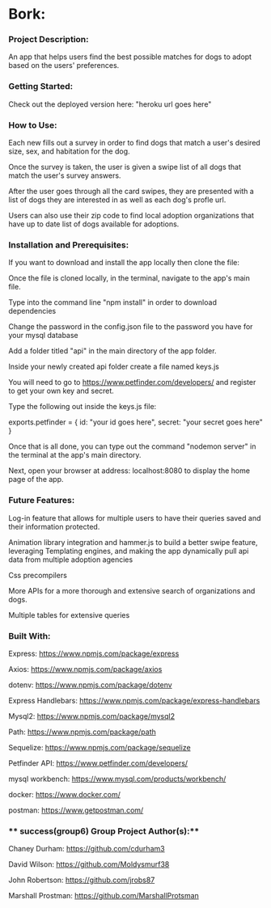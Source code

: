 # **Bork:**

### **Project Description:**

An app that helps users find the best possible matches for dogs to adopt based on the users' preferences. 

### **Getting Started:**

Check out the deployed version here: "heroku url goes here"

### **How to Use:**

Each new fills out a survey in order to find dogs that match a user's desired size, sex, and habitation for the dog.

Once the survey is taken, the user is given a swipe list of all dogs that match the user's survey answers.

After the user goes through all the card swipes, they are presented with a list of dogs they are interested in as well as each dog's profle url.

Users can also use their zip code to find local adoption organizations that have up to date list of dogs available for adoptions.

### **Installation and Prerequisites:**

If you want to download and install the app locally then clone the file:

Once the file is cloned locally, in the terminal, navigate to the app's main file.

Type into the command line "npm install" in order to download dependencies

Change the password in the config.json file to the password you have for your mysql database

Add a folder titled "api" in the main directory of the app folder.

Inside your newly created api folder create a file named keys.js

You will need to go to https://www.petfinder.com/developers/ and register to get your own key and secret.

Type the following out inside the keys.js file:

exports.petfinder = {
  id: "your id goes here",
  secret: "your secret goes here"
}

Once that is all done, you can type out the command "nodemon server" in the terminal at the app's main directory.

Next, open your browser at address: localhost:8080 to display the home page of the app.

### **Future Features:**

Log-in feature that allows for multiple users to have their queries saved and their information protected.

Animation library integration and hammer.js to build a better swipe feature, leveraging Templating engines, and making the app dynamically pull api data from multiple adoption agencies

Css precompilers

More APIs for a more thorough and extensive search of organizations and dogs.

Multiple tables for extensive queries

### **Built With:**

Express: https://www.npmjs.com/package/express

Axios: https://www.npmjs.com/package/axios

dotenv: https://www.npmjs.com/package/dotenv

Express Handlebars: https://www.npmjs.com/package/express-handlebars

Mysql2: https://www.npmjs.com/package/mysql2

Path: https://www.npmjs.com/package/path

Sequelize: https://www.npmjs.com/package/sequelize

Petfinder API: https://www.petfinder.com/developers/

mysql workbench: https://www.mysql.com/products/workbench/

docker: https://www.docker.com/

postman: https://www.getpostman.com/

### ** success(group6) Group Project Author(s):**

Chaney Durham: https://github.com/cdurham3

David Wilson: https://github.com/Moldysmurf38

John Robertson: https://github.com/jrobs87

Marshall Prostman: https://github.com/MarshallProtsman